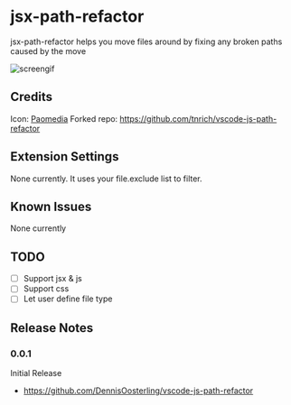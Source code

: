 # jsx-path-refactor

jsx-path-refactor helps you move files around by fixing any broken paths caused by the move

![screengif](https://user-images.githubusercontent.com/2730609/30983344-21daee0c-a458-11e7-89c5-a0de73f47064.gif)

## Credits
Icon: [Paomedia](https://www.iconfinder.com/paomedia)
Forked repo: https://github.com/tnrich/vscode-js-path-refactor

## Extension Settings
None currently. It uses your file.exclude list to filter.

## Known Issues
None currently

## TODO
- [ ] Support jsx & js
- [ ] Support css
- [ ] Let user define file type

## Release Notes

### 0.0.1
Initial Release

- https://github.com/DennisOosterling/vscode-js-path-refactor